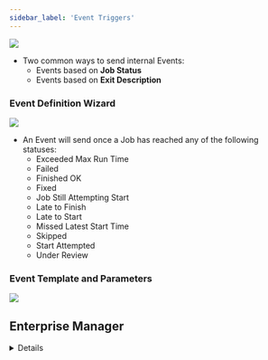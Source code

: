 ```yaml
---
sidebar_label: 'Event Triggers'
---
```


![](../static/imgbasic/sm-event-triggers.png)

* Two common ways to send internal Events:
    * Events based on **Job Status**
    * Events based on **Exit Description**

### Event Definition Wizard

![](../static/imgbasic/sm-event-trigger-details.png)

* An Event will send once a Job has reached any of the following statuses:
  * Exceeded Max Run Time
  * Failed
  * Finished OK
  * Fixed
  * Job Still Attempting Start
  * Late to Finish
  * Late to Start
  * Missed Latest Start Time
  * Skipped
  * Start Attempted
  * Under Review

### Event Template and Parameters

![](../static/imgbasic/sm-event-template-parameters.png)



## Enterprise Manager

<details>

#### Event Definition Wizard

![](../static/imgbasic/350.png)

* An Event will send once a Job has reached any of the 9 statuses listed below:  

#### Event Trigger Details

![](../static/imgbasic/351.png)

#### Event Template and Parameters

![](../static/imgbasic/352.png)

#### Event in Notification Manager

![](../static/imgbasic/353.png)

</details>